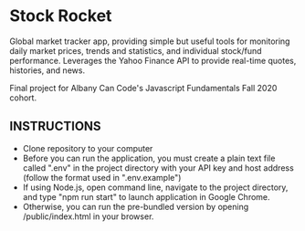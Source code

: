 # Stock Rocket

Global market tracker app, providing simple but useful tools for monitoring daily market prices, trends and statistics, and individual stock/fund performance. Leverages the Yahoo Finance API to provide real-time quotes, histories, and news.

Final project for Albany Can Code's Javascript Fundamentals Fall 2020 cohort.

## INSTRUCTIONS

- Clone repository to your computer
- Before you can run the application, you must create a plain text file called ".env" in the project directory with your API key and host address (follow the format used in ".env.example")
- If using Node.js, open command line, navigate to the project directory, and type "npm run start" to launch application in Google Chrome.
- Otherwise, you can run the pre-bundled version by opening /public/index.html in your browser.
